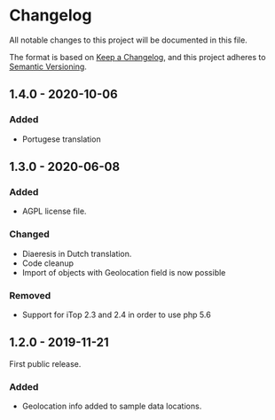 # Changelog

All notable changes to this project will be documented in this file.

The format is based on [Keep a Changelog](https://keepachangelog.com/en/1.0.0/),
and this project adheres to [Semantic Versioning](https://semver.org/spec/v2.0.0.html).

## 1.4.0 - 2020-10-06
### Added
- Portugese translation

## 1.3.0 - 2020-06-08
### Added
- AGPL license file.

### Changed
- Diaeresis in Dutch translation.
- Code cleanup
- Import of objects with Geolocation field is now possible

### Removed
- Support for iTop 2.3 and 2.4 in order to use php 5.6 

## 1.2.0 - 2019-11-21
First public release.

### Added
- Geolocation info added to sample data locations.
